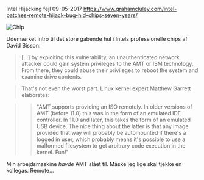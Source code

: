 Intel Hijacking fejl
09-05-2017
https://www.grahamcluley.com/intel-patches-remote-hijack-bug-hid-chips-seven-years/

![Chip](https://logiskhave.dk/static/20170509_chip.jpg)

Udemærket intro til det store gabende hul i Intels professionelle chips af David Bisson:

> [...] by exploiting this vulnerability, an unauthenticated network attacker could gain system privileges to the AMT or ISM technology. From there, they could abuse their privileges to reboot the system and examine drive contents.

> That's not even the worst part. Linux kernel expert Matthew Garrett elaborates:

>> "AMT supports providing an ISO remotely. In older versions of AMT (before 11.0) this was in the form of an emulated IDE controller. In 11.0 and later, this takes the form of an emulated USB device. The nice thing about the latter is that any image provided that way will probably be automounted if there's a logged in user, which probably means it's possible to use a malformed filesystem to get arbitrary code execution in the kernel. Fun!"

Min arbejdsmaskine _havde_ AMT slået til. Måske jeg lige skal tjekke en kollegas. Remote...
